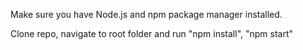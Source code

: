 Make sure you have Node.js and npm package manager installed.

Clone repo, navigate to root folder and run "npm install", "npm start"